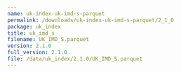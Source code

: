 ```yaml
---
name: uk-index-uk-imd-s-parquet
permalink: /downloads/uk-index-uk-imd-s-parquet/2_1_0
package: uk_index
title: uk_imd_s
filename: UK_IMD_S.parquet
version: 2.1.0
full_version: 2.1.0
file: /data/uk_index/2.1.0/UK_IMD_S.parquet
---
```

